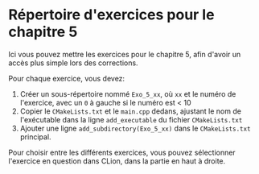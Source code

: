 # Répertoire d'exercices pour le chapitre 5

Ici vous pouvez mettre les exercices pour le chapitre 5, afin d'avoir un accès
plus simple lors des corrections.

Pour chaque exercice, vous devez:

1. Créer un sous-répertoire nommé `Exo_5_xx`, où `xx` et le numéro de l'exercice,
avec un `0` à gauche si le numéro est < 10
2. Copier le `CMakeLists.txt` et le `main.cpp` dedans, ajustant le nom de l'exécutable
dans la ligne `add_executable` du fichier `CMakeLists.txt`
3. Ajouter une ligne `add_subdirectory(Exo_5_xx)` dans le `CMakeLists.txt` principal.

Pour choisir entre les différents exercices, vous pouvez sélectionner l'exercice en
question dans CLion, dans la partie en haut à droite.